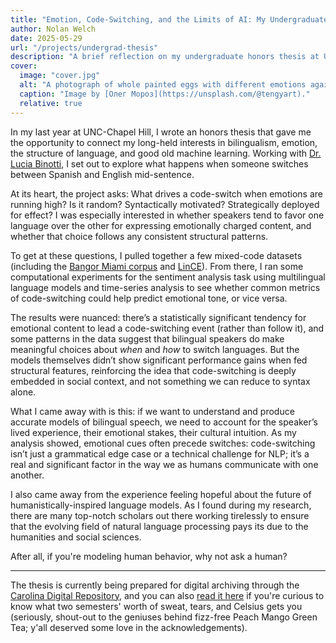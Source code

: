 ```yaml
---
title: "Emotion, Code-Switching, and the Limits of AI: My Undergraduate Thesis"
author: Nolan Welch
date: 2025-05-29
url: "/projects/undergrad-thesis"
description: "A brief reflection on my undergraduate honors thesis at UNC-Chapel Hill."
cover:
  image: "cover.jpg"
  alt: "A photograph of whole painted eggs with different emotions against a background of blurred spices and a smooth gray wall."
  caption: "Image by [Олег Мороз](https://unsplash.com/@tengyart)."
  relative: true
---
```


In my last year at UNC-Chapel Hill, I wrote an honors thesis that gave me the opportunity to connect my long-held interests in bilingualism, emotion, the structure of language, and good old machine learning. Working with [Dr. Lucia Binotti](https://romancestudies.unc.edu/faculty-member/lucia-binotti/), I set out to explore what happens when someone switches between Spanish and English mid-sentence.

At its heart, the project asks: What drives a code-switch when emotions are running high? Is it random? Syntactically motivated? Strategically deployed for effect? I was especially interested in whether speakers tend to favor one language over the other for expressing emotionally charged content, and whether that choice follows any consistent structural patterns.

To get at these questions, I pulled together a few mixed-code datasets (including the [Bangor Miami corpus](https://doi.org/10.21415/T5J01D) and [LinCE](https://ritual.uh.edu/lince/)). From there, I ran some computational experiments for the sentiment analysis task using multilingual language models and time-series analysis to see whether common metrics of code-switching could help predict emotional tone, or vice versa.

The results were nuanced: there’s a statistically significant tendency for emotional content to lead a code-switching event (rather than follow it), and some patterns in the data suggest that bilingual speakers do make meaningful choices about _when_ and _how_ to switch languages. But the models themselves didn’t show significant performance gains when fed structural features, reinforcing the idea that code-switching is deeply embedded in social context, and not something we can reduce to syntax alone.

What I came away with is this: if we want to understand and produce accurate models of bilingual speech, we need to account for the speaker’s lived experience, their emotional stakes, their cultural intuition. As my analysis showed, emotional cues often precede switches: code-switching isn’t just a grammatical edge case or a technical challenge for NLP; it’s a real and significant factor in the way we as humans communicate with one another.

I also came away from the experience feeling hopeful about the future of humanistically-inspired language models. As I found during my research, there are many top-notch scholars out there working tirelessly to ensure that the evolving field of natural language processing pays its due to the humanities and social sciences.

After all, if you're modeling human behavior, why not ask a human?

---

The thesis is currently being prepared for digital archiving through the [Carolina Digital Repository](https://cdr.lib.unc.edu/concern/honors_theses/th83md362), and you can also [read it here](Nolan-Welch-Undergraduate-Thesis-2025.pdf) if you're curious to know what two semesters' worth of sweat, tears, and Celsius gets you (seriously, shout-out to the geniuses behind fizz-free Peach Mango Green Tea; y'all deserved some love in the acknowledgements).
